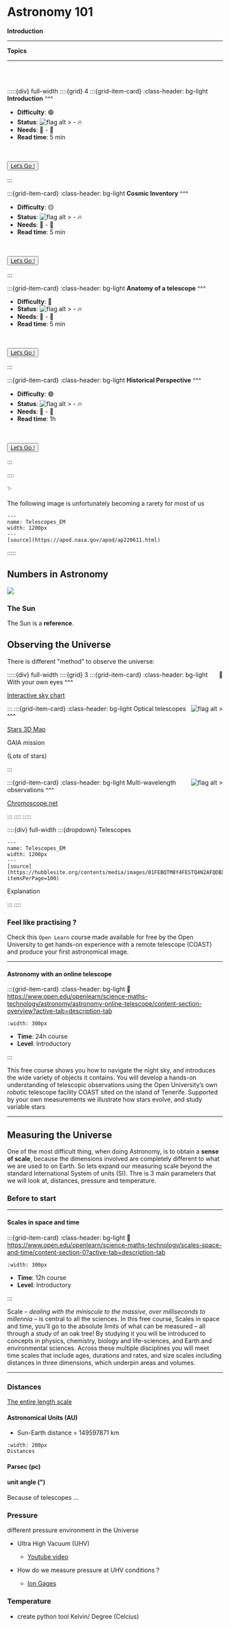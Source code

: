# Astronomy 101

<p class="emphase2"><strong>Introduction</strong></p>

***

**Topics**

***

<br>
<br>


:::::{div} full-width
::::{grid} 4
:::{grid-item-card}
:class-header: bg-light
**Introduction**
^^^

- **Difficulty**: 🟢 
- **Status**: ![flag alt >](../../../Docs/Svg_icons/Under_construction.svg) - 🔥
- **Needs**: 🏸 - 💏
- **Read time**: 5 min

<br>
<br>

<div class="wrapper">
<button class="button"><span> <a href="Astronomy_101.html"  title= "" target="blank"> Let's Go ! </a></span></button> 
</div>

:::

:::{grid-item-card}
:class-header: bg-light
**Cosmic Inventory**
^^^

- **Difficulty**: 🟡 
- **Status**: ![flag alt >](../../../Docs/Svg_icons/Under_construction.svg) - 🔥
- **Needs**: 🏸 - 💏
- **Read time**: 5 min

<br>
<br>

<div class="wrapper">
<button class="button"><span> <a href="More/Page1.html"  title= "" target="blank"> Let's Go ! </a></span></button> 
</div>

:::

:::{grid-item-card}
:class-header: bg-light
**Anatomy of a telescope**
^^^

- **Difficulty**: 🔴 
- **Status**: ![flag alt >](../../../Docs/Svg_icons/Under_construction.svg) - 🔥
- **Needs**: 🏸 - 💏
- **Read time**: 5 min

<br>
<br>

<div class="wrapper">
<button class="button"><span> <a href="More/Page2.html"  title= "" target="blank"> Let's Go ! </a></span></button> 
</div>

:::

:::{grid-item-card}
:class-header: bg-light
**Historical Perspective**
^^^

- **Difficulty**: 🟣 
- **Status**: ![flag alt >](../../../Docs/Svg_icons/Under_construction.svg) - 🔥
- **Needs**: 🏸 - 💏
- **Read time**: 1h

<br>
<br>

<div class="wrapper">
<button class="button"><span> <a href="More/Page3.html"  title= "" target="blank"> Let's Go ! </a></span></button> 
</div>

:::

::::

<p class="emphase">&#10024; <br><br>The following image is unfortunately becoming a rarety for most of us</p>


```{figure} Docs/Milky_way_1.jpg
---
name: Telescopes_EM
width: 1200px
---
[source](https://apod.nasa.gov/apod/ap220611.html)
```

:::::

## Numbers in Astronomy

<img src="https://imgs.xkcd.com/comics/astronomy_numbers.png" /> 

### The Sun

The Sun is a <strong>reference</strong>.



## Observing the Universe

There is different "method" to observe the universe:

:::::{div} full-width
::::{grid} 3
:::{grid-item-card}
:class-header: bg-light
<span style="float: right"> &#128064;</span>  With your own eyes
^^^

[Interactive sky chart](https://skyandtelescope.org/interactive-sky-chart/)

:::
:::{grid-item-card}
:class-header: bg-light
<span style="float: right">![flag alt >](../../../Docs/Svg_icons/Telescopes/telescope-svgrepo-com.svg)</span> Optical telescopes
^^^

[Stars 3D Map](https://charliehoey.com/threejs-demos/gaia_dr1.html)

GAIA mission

(Lots of stars)

:::

:::{grid-item-card}
:class-header: bg-light
<span style="float: right">![flag alt >](../../../Docs/Svg_icons/Telescopes/radar-observatory-svgrepo-com.svg)</span> Multi-wavelength observations
^^^

[Chromoscope.net](https://chromoscope.net/)

:::
::::
:::::


::::{div} full-width
:::{dropdown} Telescopes

```{figure} Docs/Telescopes_EM.jpg
---
name: Telescopes_EM
width: 1200px
---
[source](https://hubblesite.org/contents/media/images/01FEBQTM8Y4FESTQ4N2AFQDBXH?itemsPerPage=100)
```

<p class="emphase">Explanation</p>

:::
::::

### Feel like practising ?

Check this `Open Learn` course made available for free by the Open University to get hands-on experience with a remote telescope (COAST) and produce your first astronomical image.   

***
<h4><strong>Astronomy with an online telescope </strong></h4>

<article id="P1">

<div id="subdiv1-3">    


    

:::{grid-item-card}
:class-header: bg-light
:link: https://www.open.edu/openlearn/science-maths-technology/astronomy/astronomy-online-telescope/content-section-overview?active-tab=description-tab

```{figure} ../../Docs/Open_Learn_Images/Astro_w_online_telescope.jpg
:width: 300px
```
    
- **Time**: 24h course 
- **Level**: Introductory  

    
:::
    
</div>    
    
<div id="subdiv2-3">

This free course shows you how to navigate the night sky, and introduces the wide variety of objects it contains. You will develop a hands-on understanding of telescopic observations using the Open University’s own robotic telescope facility COAST sited on the island of Tenerife. Supported by your own measurements we illustrate how stars evolve, and study variable stars

</div>
    

    
</article>

***


## Measuring the Universe

One of the most difficult thing, when doing Astronomy, is to obtain a **sense of scale**, because the dimensions involved are completely different to what we are used to on Earth. So lets expand our measuring scale beyond the standard International System of units (SI). Thre is 3 main parameters that we will look at, distances, pressure and temperature.

### Before to start

***
<h4><strong>Scales in space and time</strong></h4>

<article id="P1">

<div id="subdiv1-3">    


    

:::{grid-item-card}
:class-header: bg-light
:link: https://www.open.edu/openlearn/science-maths-technology/scales-space-and-time/content-section-0?active-tab=description-tab

```{figure} ../../Docs/Open_Learn_Images/Scales_in_space_and_time.jpg
:width: 300px
```
    
- **Time**: 12h course 
- **Level**: Introductory  

    
:::
    
</div>    
    
<div id="subdiv2-3">

Scale – *dealing with the miniscule to the massive, over milliseconds to millennia* – is central to all the sciences. In this free course, Scales in space and time, you’ll go to the absolute limits of what can be measured – all through a study of an oak tree! By studying it you will be introduced to concepts in physics, chemistry, biology and life-sciences, and Earth and environmental sciences. Across these multiple disciplines you will meet time scales that include ages, durations and rates, and size scales including distances in three dimensions, which underpin areas and volumes.
</div>
    

    
</article>

***


###  Distances 

[The entire length scale](https://www.htwins.net/scale2/)

#### Astronomical Units (AU)

- Sun-Earth distance = 149597871 km 

```{figure} Docs/Astrod.png
:width: 200px
Distances 
```

#### Parsec (pc)

#### unit angle (")

Because of telescopes ...

### Pressure

different pressure environment in the Universe

- Ultra High Vacuum (UHV)
    - [Youtube video](https://www.youtube.com/watch?v=XkKZ3W7kOo4)
    
    
- How do we measure pressure at UHV conditions ?
    - [Ion Gages](https://www.youtube.com/watch?v=VO0WV3FrDJQ)

### Temperature

- create python tool Kelvin/ Degree (Celcius)



